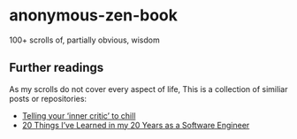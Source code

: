 # anonymous-zen-book
100+ scrolls of, partially obvious, wisdom


## Further readings

As my scrolls do not cover every aspect of life,
This is a collection of similiar posts or repositories:

 - [Telling your ‘inner critic’ to chill](https://www.radiatedaily.com/telling-your-inner-critic-to-chill/)
 - [20 Things I’ve Learned in my 20 Years as a Software Engineer](https://www.simplethread.com/20-things-ive-learned-in-my-20-years-as-a-software-engineer/)
